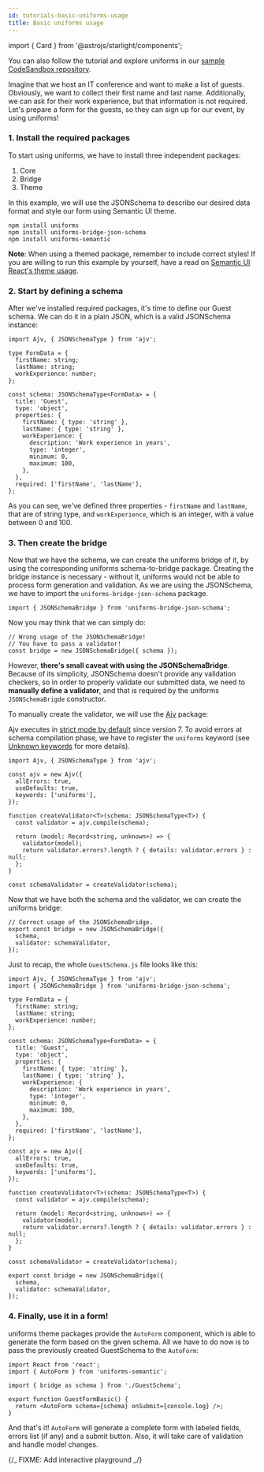 ```yaml
---
id: tutorials-basic-uniforms-usage
title: Basic uniforms usage
---
```


import { Card } from '@astrojs/starlight/components';

<Card title="info" icon="💡">

You can also follow the tutorial and explore uniforms in our [sample CodeSandbox repository](https://codesandbox.io/s/github/vazco/uniforms/tree/master/reproductions).

</Card>

Imagine that we host an IT conference and want to make a list of guests.
Obviously, we want to collect their first name and last name.
Additionally, we can ask for their work experience, but that information is not required.
Let's prepare a form for the guests, so they can sign up for our event, by using uniforms!

### 1. Install the required packages

To start using uniforms, we have to install three independent packages:

1. Core
2. Bridge
3. Theme

In this example, we will use the JSONSchema to describe our desired data format and style our form using Semantic UI theme.

```shell
npm install uniforms
npm install uniforms-bridge-json-schema
npm install uniforms-semantic
```

**Note**: When using a themed package, remember to include correct styles! If you are willing to run this example by yourself,
have a read on [Semantic UI React's theme usage](https://react.semantic-ui.com/usage/#theme).

### 2. Start by defining a schema

After we've installed required packages, it's time to define our Guest schema. We can do it in a plain JSON, which is a valid JSONSchema instance:

```tsx
import Ajv, { JSONSchemaType } from 'ajv';

type FormData = {
  firstName: string;
  lastName: string;
  workExperience: number;
};

const schema: JSONSchemaType<FormData> = {
  title: 'Guest',
  type: 'object',
  properties: {
    firstName: { type: 'string' },
    lastName: { type: 'string' },
    workExperience: {
      description: 'Work experience in years',
      type: 'integer',
      minimum: 0,
      maximum: 100,
    },
  },
  required: ['firstName', 'lastName'],
};
```

As you can see, we've defined three properties - `firstName` and `lastName`, that are of string type, and `workExperience`,
which is an integer, with a value between 0 and 100.

### 3. Then create the bridge

Now that we have the schema, we can create the uniforms bridge of it, by using the corresponding uniforms schema-to-bridge package.
Creating the bridge instance is necessary - without it, uniforms would not be able to process form generation and validation.
As we are using the JSONSchema, we have to import the `uniforms-bridge-json-schema` package.

```tsx
import { JSONSchemaBridge } from 'uniforms-bridge-json-schema';
```

Now you may think that we can simply do:

```tsx
// Wrong usage of the JSONSchemaBridge!
// You have to pass a validator!
const bridge = new JSONSchemaBridge({ schema });
```

However, **there's small caveat with using the JSONSchemaBridge**.
Because of its simplicity, JSONSchema doesn't provide any validation checkers, so in order to properly validate our submitted data,
we need to **manually define a validator**, and that is required by the uniforms `JSONSchemaBrigde` constructor.

To manually create the validator, we will use the [Ajv](https://github.com/ajv-validator/ajv) package:

<Callout type="warning" emoji="⚠️">

Ajv executes in [strict mode by default](https://ajv.js.org/options.html#strict) since version 7. To avoid errors at schema compilation phase, we have to register the `uniforms` keyword (see [Unknown keywords](https://ajv.js.org/strict-mode.html#unknown-keywords) for more details).

</Callout>

```tsx
import Ajv, { JSONSchemaType } from 'ajv';

const ajv = new Ajv({
  allErrors: true,
  useDefaults: true,
  keywords: ['uniforms'],
});

function createValidator<T>(schema: JSONSchemaType<T>) {
  const validator = ajv.compile(schema);

  return (model: Record<string, unknown>) => {
    validator(model);
    return validator.errors?.length ? { details: validator.errors } : null;
  };
}

const schemaValidator = createValidator(schema);
```

Now that we have both the schema and the validator, we can create the uniforms bridge:

```tsx
// Correct usage of the JSONSchemaBridge.
export const bridge = new JSONSchemaBridge({
  schema,
  validator: schemaValidator,
});
```

Just to recap, the whole `GuestSchema.js` file looks like this:

```tsx
import Ajv, { JSONSchemaType } from 'ajv';
import { JSONSchemaBridge } from 'uniforms-bridge-json-schema';

type FormData = {
  firstName: string;
  lastName: string;
  workExperience: number;
};

const schema: JSONSchemaType<FormData> = {
  title: 'Guest',
  type: 'object',
  properties: {
    firstName: { type: 'string' },
    lastName: { type: 'string' },
    workExperience: {
      description: 'Work experience in years',
      type: 'integer',
      minimum: 0,
      maximum: 100,
    },
  },
  required: ['firstName', 'lastName'],
};

const ajv = new Ajv({
  allErrors: true,
  useDefaults: true,
  keywords: ['uniforms'],
});

function createValidator<T>(schema: JSONSchemaType<T>) {
  const validator = ajv.compile(schema);

  return (model: Record<string, unknown>) => {
    validator(model);
    return validator.errors?.length ? { details: validator.errors } : null;
  };
}

const schemaValidator = createValidator(schema);

export const bridge = new JSONSchemaBridge({
  schema,
  validator: schemaValidator,
});
```

### 4. Finally, use it in a form!

uniforms theme packages provide the `AutoForm` component, which is able to generate the form based on the given schema.
All we have to do now is to pass the previously created GuestSchema to the `AutoForm`:

```tsx
import React from 'react';
import { AutoForm } from 'uniforms-semantic';

import { bridge as schema } from './GuestSchema';

export function GuestFormBasic() {
  return <AutoForm schema={schema} onSubmit={console.log} />;
}
```

And that's it! `AutoForm` will generate a complete form with labeled fields, errors list (if any) and a submit button.
Also, it will take care of validation and handle model changes.

{/_ FIXME: Add interactive playground _/}
